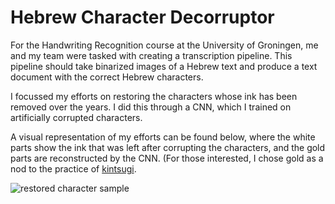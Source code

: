 # Hebrew Character Decorruptor

For the Handwriting Recognition course at the University of Groningen, me and my team were tasked with creating a transcription pipeline. This pipeline should take binarized images of a Hebrew text and produce a text document with the correct Hebrew characters.

I focussed my efforts on restoring the characters whose ink has been removed over the years. I did this through a CNN, which I trained on artificially corrupted characters.

A visual representation of my efforts can be found below, where the white parts show the ink that was left after corrupting the characters, and the gold parts are reconstructed by the CNN. (For those interested, I chose gold as a nod to the practice of [kintsugi](https://en.wikipedia.org/wiki/Kintsugi).

![restored character sample](https://github.com/MelleStarke/Showcase/Products/Decorruptor/restored_sample.png)
